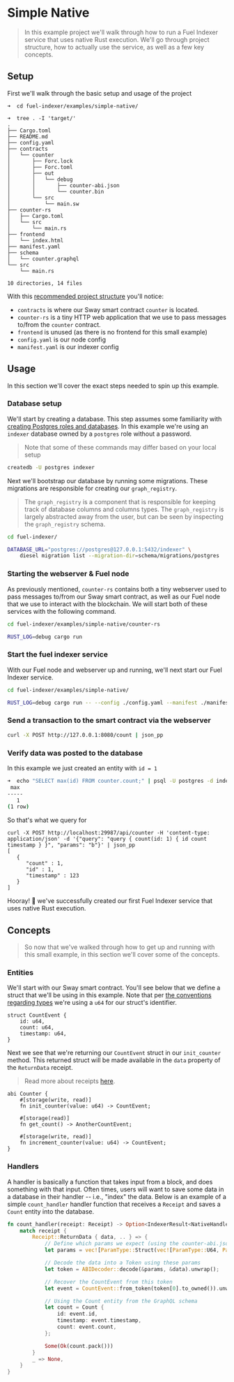 # Simple Native

> In this example project we'll walk through how to run a Fuel Indexer service that uses native Rust execution. We'll go through project structure, how to actually use the service, as well as a few key concepts.

## Setup

First we'll walk through the basic setup and usage of the project

```text
➜  cd fuel-indexer/examples/simple-native/

➜  tree . -I 'target/'
.
├── Cargo.toml
├── README.md
├── config.yaml
├── contracts
│   └── counter
│       ├── Forc.lock
│       ├── Forc.toml
│       ├── out
│       │   └── debug
│       │       ├── counter-abi.json
│       │       └── counter.bin
│       └── src
│           └── main.sw
├── counter-rs
│   ├── Cargo.toml
│   └── src
│       └── main.rs
├── frontend
│   └── index.html
├── manifest.yaml
├── schema
│   └── counter.graphql
└── src
    └── main.rs

10 directories, 14 files
```

With this [recommended project structure](../getting-started/fuel-indexer-project.md) you'll notice:
- `contracts` is where our Sway smart contract `counter` is located.
- `counter-rs` is a tiny HTTP web application that we use to pass messages to/from the `counter` contract.
- `frontend` is unused (as there is no frontend for this small example)
- `config.yaml` is our node config
- `manifest.yaml` is our indexer config

## Usage

In this section we'll cover the exact steps needed to spin up this example.

### Database setup

We'll start by creating a database. This step assumes some familiarity with [creating Postgres roles and databases](https://learn.coderslang.com/0120-databases-roles-and-tables-in-postgresql/). In this example we're using an `indexer` database owned by a `postgres` role without a password.

> Note that some of these commands may differ based on your local setup

```bash
createdb -U postgres indexer
```

Next we'll bootstrap our database by running some migrations. These migrations are responsible for creating our `graph_registry`. 

> The `graph_registry` is a component that is responsible for keeping track of database columns and columns types. The `graph_registry` is largely abstracted away from the user, but can be seen by inspecting the `graph_registry` schema.

```bash
cd fuel-indexer/

DATABASE_URL="postgres://postgres@127.0.0.1:5432/indexer" \
    diesel migration list --migration-dir=schema/migrations/postgres
```

### Starting the webserver & Fuel node

As previously mentioned, `counter-rs` contains both a tiny webserver used to pass messages to/from our Sway smart contract, as well as our Fuel node that we use to interact with the blockchain. We will start both of these services with the following command.

```bash
cd fuel-indexer/examples/simple-native/counter-rs

RUST_LOG=debug cargo run
```

### Start the fuel indexer service

With our Fuel node and webserver up and running, we'll next start our Fuel Indexer service.

```bash
cd fuel-indexer/examples/simple-native/

RUST_LOG=debug cargo run -- --config ./config.yaml --manifest ./manifest.yaml
```

### Send a transaction to the smart contract via the webserver

```bash
curl -X POST http://127.0.0.1:8080/count | json_pp
```

### Verify data was posted to the database

In this example we just created an entity with `id = 1`

```bash
➜  echo "SELECT max(id) FROM counter.count;" | psql -U postgres -d indexer
 max
-----
   1
(1 row)
```

So that's what we query for

```
curl -X POST http://localhost:29987/api/counter -H 'content-type: application/json' -d '{"query": "query { count(id: 1) { id count timestamp } }", "params": "b"}' | json_pp
[
   {
      "count" : 1,
      "id" : 1,
      "timestamp" : 123
   }
]
```

Hooray! 🎉 we've successfully created our first Fuel Indexer service that uses native Rust execution.

## Concepts

> So now that we've walked through how to get up and running with this small example, in this section we'll cover some of the concepts.

### Entities

We'll start with our Sway smart contract. You'll see below that we define a struct that we'll be using in this example. Note that per [the conventions regarding types](./../database/types.md) we're using a `u64` for our struct's identifier.

```sway
struct CountEvent {
    id: u64,
    count: u64,
    timestamp: u64,
}
```

Next we see that we're returning our `CountEvent` struct in our `init_counter` method. This returned struct will be made available in the `data` property of the `ReturnData` receipt.

> Read more about receipts [here](https://github.com/FuelLabs/fuel-specs/blob/master/specs/protocol/abi.md).

```sway
abi Counter {
    #[storage(write, read)]
    fn init_counter(value: u64) -> CountEvent;

    #[storage(read)]
    fn get_count() -> AnotherCountEvent;

    #[storage(write, read)]
    fn increment_counter(value: u64) -> CountEvent;
}
```

### Handlers

A handler is basically a function that takes input from a block, and does something with that input. Often times, users will want to save some data in a database in their handler -- i.e., "index" the data. Below is an example of a simple `count_handler` handler function that receives a `Receipt` and saves a `Count` entity into the database.

```rust
fn count_handler(receipt: Receipt) -> Option<IndexerResult<NativeHandlerResult>> {
    match receipt {
        Receipt::ReturnData { data, .. } => {
            // Define which params we expect (using the counter-abi.json as a reference)
            let params = vec![ParamType::Struct(vec![ParamType::U64, ParamType::U64, ParamType::U64])];

            // Decode the data into a Token using these params
            let token = ABIDecoder::decode(&params, &data).unwrap();

            // Recover the CountEvent from this token
            let event = CountEvent::from_token(token[0].to_owned()).unwrap();

            // Using the Count entity from the GraphQL schema
            let count = Count {
                id: event.id,
                timestamp: event.timestamp,
                count: event.count,
            };

            Some(Ok(count.pack()))
        }
        _ => None,
    }
}
```
